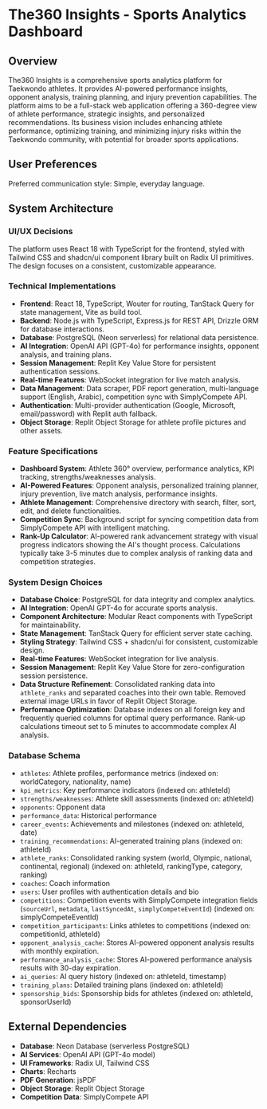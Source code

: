 # The360 Insights - Sports Analytics Dashboard

## Overview
The360 Insights is a comprehensive sports analytics platform for Taekwondo athletes. It provides AI-powered performance insights, opponent analysis, training planning, and injury prevention capabilities. The platform aims to be a full-stack web application offering a 360-degree view of athlete performance, strategic insights, and personalized recommendations. Its business vision includes enhancing athlete performance, optimizing training, and minimizing injury risks within the Taekwondo community, with potential for broader sports applications.

## User Preferences
Preferred communication style: Simple, everyday language.

## System Architecture

### UI/UX Decisions
The platform uses React 18 with TypeScript for the frontend, styled with Tailwind CSS and shadcn/ui component library built on Radix UI primitives. The design focuses on a consistent, customizable appearance.

### Technical Implementations
-   **Frontend**: React 18, TypeScript, Wouter for routing, TanStack Query for state management, Vite as build tool.
-   **Backend**: Node.js with TypeScript, Express.js for REST API, Drizzle ORM for database interactions.
-   **Database**: PostgreSQL (Neon serverless) for relational data persistence.
-   **AI Integration**: OpenAI API (GPT-4o) for performance insights, opponent analysis, and training plans.
-   **Session Management**: Replit Key Value Store for persistent authentication sessions.
-   **Real-time Features**: WebSocket integration for live match analysis.
-   **Data Management**: Data scraper, PDF report generation, multi-language support (English, Arabic), competition sync with SimplyCompete API.
-   **Authentication**: Multi-provider authentication (Google, Microsoft, email/password) with Replit auth fallback.
-   **Object Storage**: Replit Object Storage for athlete profile pictures and other assets.

### Feature Specifications
-   **Dashboard System**: Athlete 360° overview, performance analytics, KPI tracking, strengths/weaknesses analysis.
-   **AI-Powered Features**: Opponent analysis, personalized training planner, injury prevention, live match analysis, performance insights.
-   **Athlete Management**: Comprehensive directory with search, filter, sort, edit, and delete functionalities.
-   **Competition Sync**: Background script for syncing competition data from SimplyCompete API with intelligent matching.
-   **Rank-Up Calculator**: AI-powered rank advancement strategy with visual progress indicators showing the AI's thought process. Calculations typically take 3-5 minutes due to complex analysis of ranking data and competition strategies.

### System Design Choices
-   **Database Choice**: PostgreSQL for data integrity and complex analytics.
-   **AI Integration**: OpenAI GPT-4o for accurate sports analysis.
-   **Component Architecture**: Modular React components with TypeScript for maintainability.
-   **State Management**: TanStack Query for efficient server state caching.
-   **Styling Strategy**: Tailwind CSS + shadcn/ui for consistent, customizable design.
-   **Real-time Features**: WebSocket integration for live analysis.
-   **Session Management**: Replit Key Value Store for zero-configuration session persistence.
-   **Data Structure Refinement**: Consolidated ranking data into `athlete_ranks` and separated coaches into their own table. Removed external image URLs in favor of Replit Object Storage.
-   **Performance Optimization**: Database indexes on all foreign key and frequently queried columns for optimal query performance. Rank-up calculations timeout set to 5 minutes to accommodate complex AI analysis.

### Database Schema
-   `athletes`: Athlete profiles, performance metrics (indexed on: worldCategory, nationality, name)
-   `kpi_metrics`: Key performance indicators (indexed on: athleteId)
-   `strengths/weaknesses`: Athlete skill assessments (indexed on: athleteId)
-   `opponents`: Opponent data
-   `performance_data`: Historical performance
-   `career_events`: Achievements and milestones (indexed on: athleteId, date)
-   `training_recommendations`: AI-generated training plans (indexed on: athleteId)
-   `athlete_ranks`: Consolidated ranking system (world, Olympic, national, continental, regional) (indexed on: athleteId, rankingType, category, ranking)
-   `coaches`: Coach information
-   `users`: User profiles with authentication details and bio
-   `competitions`: Competition events with SimplyCompete integration fields (`sourceUrl`, `metadata`, `lastSyncedAt`, `simplyCompeteEventId`) (indexed on: simplyCompeteEventId)
-   `competition_participants`: Links athletes to competitions (indexed on: competitionId, athleteId)
-   `opponent_analysis_cache`: Stores AI-powered opponent analysis results with monthly expiration.
-   `performance_analysis_cache`: Stores AI-powered performance analysis results with 30-day expiration.
-   `ai_queries`: AI query history (indexed on: athleteId, timestamp)
-   `training_plans`: Detailed training plans (indexed on: athleteId)
-   `sponsorship_bids`: Sponsorship bids for athletes (indexed on: athleteId, sponsorUserId)

## External Dependencies

-   **Database**: Neon Database (serverless PostgreSQL)
-   **AI Services**: OpenAI API (GPT-4o model)
-   **UI Frameworks**: Radix UI, Tailwind CSS
-   **Charts**: Recharts
-   **PDF Generation**: jsPDF
-   **Object Storage**: Replit Object Storage
-   **Competition Data**: SimplyCompete API